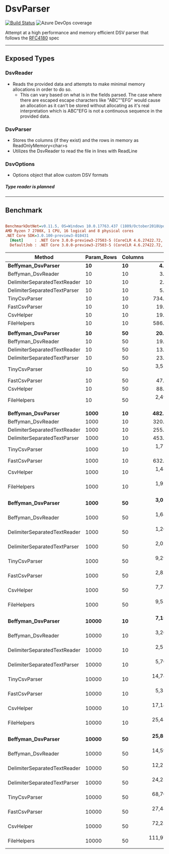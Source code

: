 # DsvParser
[![Build Status](https://beffyman.visualstudio.com/Beffyman.Github/_apis/build/status/Beffyman.DsvParser?branchName=master)](https://beffyman.visualstudio.com/Beffyman.Github/_build/latest?definitionId=5&branchName=master)
![Azure DevOps coverage](https://img.shields.io/azure-devops/coverage/beffyman/Beffyman.Github/5.svg)

Attempt at a high performance and memory efficient DSV parser that follows the [RFC4180](https://tools.ietf.org/html/rfc4180) spec

---
## Exposed Types

### DsvReader
- Reads the provided data and attempts to make minimal memory allocations in order to do so.
  - This can vary based on what is in the fields parsed.  The case where there are escaped escape characters like "ABC""EFG" would cause an allocation as it can't be stored without allocating as it's real interpretation which is ABC"EFG is not a continuous sequence in the provided data.

### DsvParser
- Stores the columns (if they exist) and the rows in memory as ReadOnlyMemory\<char>s
- Utilizes the DsvReader to read the file in lines with ReadLine

### DsvOptions
- Options object that allow custom DSV formats

##### Type reader is planned

---
## Benchmark

``` ini

BenchmarkDotNet=v0.11.5, OS=Windows 10.0.17763.437 (1809/October2018Update/Redstone5)
AMD Ryzen 7 2700X, 1 CPU, 16 logical and 8 physical cores
.NET Core SDK=3.0.100-preview3-010431
  [Host]     : .NET Core 3.0.0-preview3-27503-5 (CoreCLR 4.6.27422.72, CoreFX 4.7.19.12807), 64bit RyuJIT
  DefaultJob : .NET Core 3.0.0-preview3-27503-5 (CoreCLR 4.6.27422.72, CoreFX 4.7.19.12807), 64bit RyuJIT


```
|                       Method | Param_Rows | Columns |           Mean |         Error |        StdDev |  Ratio | RatioSD |      Gen 0 |     Gen 1 |     Gen 2 |  Allocated |
|----------------------------- |----------- |-------- |---------------:|--------------:|--------------:|-------:|--------:|-----------:|----------:|----------:|-----------:|
|           **Beffyman_DsvParser** |         **10** |      **10** |       **4.220 us** |     **0.0215 us** |     **0.0201 us** |   **1.26** |    **0.01** |     **1.1749** |    **0.0076** |         **-** |     **4928 B** |
|           Beffyman_DsvReader |         10 |      10 |       3.358 us |     0.0251 us |     0.0210 us |   1.00 |    0.00 |     0.0381 |         - |         - |      168 B |
| DelimiterSeparatedTextReader |         10 |      10 |       2.825 us |     0.0143 us |     0.0127 us |   0.84 |    0.01 |     0.0229 |    0.0038 |         - |       96 B |
| DelimiterSeparatedTextParser |         10 |      10 |       5.169 us |     0.0520 us |     0.0486 us |   1.54 |    0.02 |     0.5112 |    0.0076 |         - |     2152 B |
|                TinyCsvParser |         10 |      10 |     734.483 us |     1.4048 us |     1.2453 us | 218.72 |    1.42 |    25.3906 |   12.6953 |    0.9766 |    74188 B |
|                FastCsvParser |         10 |      10 |      19.832 us |     0.1705 us |     0.1595 us |   5.90 |    0.07 |    41.6565 |   41.6565 |   41.6565 |   207920 B |
|                    CsvHelper |         10 |      10 |      19.596 us |     0.1076 us |     0.0954 us |   5.83 |    0.04 |     6.4697 |         - |         - |    27096 B |
|                  FileHelpers |         10 |      10 |     586.909 us |     2.6434 us |     2.3433 us | 174.67 |    1.39 |     6.8359 |    1.9531 |         - |    29364 B |
|                              |            |         |                |               |               |        |         |            |           |           |            |
|           **Beffyman_DsvParser** |         **10** |      **50** |      **20.555 us** |     **0.1368 us** |     **0.1280 us** |   **1.03** |    **0.01** |     **4.7302** |    **0.0305** |         **-** |    **19872 B** |
|           Beffyman_DsvReader |         10 |      50 |      19.960 us |     0.2173 us |     0.1927 us |   1.00 |    0.00 |     0.0305 |         - |         - |      168 B |
| DelimiterSeparatedTextReader |         10 |      50 |      13.737 us |     0.0788 us |     0.0699 us |   0.69 |    0.01 |     0.0153 |         - |         - |       96 B |
| DelimiterSeparatedTextParser |         10 |      50 |      23.502 us |     0.0948 us |     0.0841 us |   1.18 |    0.01 |     1.4648 |    0.0305 |         - |     6168 B |
|                TinyCsvParser |         10 |      50 |   3,525.334 us |     7.1533 us |     6.3412 us | 176.64 |    1.70 |   105.4688 |   50.7813 |    7.8125 |   321233 B |
|                FastCsvParser |         10 |      50 |      47.951 us |     0.3662 us |     0.3246 us |   2.40 |    0.04 |    41.6260 |   41.6260 |   41.6260 |   254976 B |
|                    CsvHelper |         10 |      50 |      88.646 us |     0.5950 us |     0.4968 us |   4.44 |    0.06 |    21.4844 |    0.1221 |         - |    90096 B |
|                  FileHelpers |         10 |      50 |   2,497.746 us |    15.4550 us |    14.4567 us | 125.16 |    1.08 |    31.2500 |         - |         - |   137384 B |
|                              |            |         |                |               |               |        |         |            |           |           |            |
|           **Beffyman_DsvParser** |       **1000** |      **10** |     **482.252 us** |     **9.0037 us** |     **9.2461 us** |   **1.51** |    **0.03** |    **63.9648** |   **38.0859** |   **38.0859** |   **358088 B** |
|           Beffyman_DsvReader |       1000 |      10 |     320.041 us |     1.2593 us |     1.1780 us |   1.00 |    0.00 |          - |         - |         - |      168 B |
| DelimiterSeparatedTextReader |       1000 |      10 |     255.747 us |     2.3307 us |     2.0661 us |   0.80 |    0.01 |          - |         - |         - |       96 B |
| DelimiterSeparatedTextParser |       1000 |      10 |     453.844 us |     6.5849 us |     6.1596 us |   1.42 |    0.02 |    36.1328 |    0.4883 |         - |   153064 B |
|                TinyCsvParser |       1000 |      10 |   1,778.944 us |     3.6005 us |     3.3679 us |   5.56 |    0.03 |   617.1875 |  187.5000 |         - |   224758 B |
|                FastCsvParser |       1000 |      10 |     632.202 us |     2.6190 us |     2.4498 us |   1.98 |    0.01 |   123.0469 |   81.0547 |   41.0156 |   532640 B |
|                    CsvHelper |       1000 |      10 |   1,487.611 us |    20.2475 us |    18.9395 us |   4.65 |    0.07 |   308.5938 |    1.9531 |         - |  1299272 B |
|                  FileHelpers |       1000 |      10 |   1,924.342 us |    11.7435 us |    10.9849 us |   6.01 |    0.04 |   115.2344 |   42.9688 |         - |   615925 B |
|                              |            |         |                |               |               |        |         |            |           |           |            |
|           **Beffyman_DsvParser** |       **1000** |      **50** |   **3,011.493 us** |    **14.7047 us** |    **13.7548 us** |   **1.79** |    **0.01** |   **179.6875** |   **85.9375** |   **42.9688** |  **1561061 B** |
|           Beffyman_DsvReader |       1000 |      50 |   1,681.902 us |     8.2759 us |     7.3363 us |   1.00 |    0.00 |          - |         - |         - |      168 B |
| DelimiterSeparatedTextReader |       1000 |      50 |   1,268.477 us |    17.5154 us |    15.5269 us |   0.75 |    0.01 |          - |         - |         - |       96 B |
| DelimiterSeparatedTextParser |       1000 |      50 |   2,025.104 us |     7.3000 us |     6.8284 us |   1.20 |    0.01 |    85.9375 |   42.9688 |         - |   473880 B |
|                TinyCsvParser |       1000 |      50 |   9,294.381 us |    72.2563 us |    64.0533 us |   5.53 |    0.04 |  2250.0000 |  312.5000 |  140.6250 |  1026250 B |
|                FastCsvParser |       1000 |      50 |   2,826.773 us |    18.7662 us |    17.5539 us |   1.68 |    0.02 |   558.5938 |  152.3438 |   74.2188 |  2295638 B |
|                    CsvHelper |       1000 |      50 |   7,734.984 us |    40.3844 us |    33.7228 us |   4.60 |    0.02 |  1664.0625 |    7.8125 |         - |  6992632 B |
|                  FileHelpers |       1000 |      50 |   9,530.308 us |    64.6815 us |    60.5031 us |   5.67 |    0.04 |   500.0000 |  250.0000 |         - |  3179315 B |
|                              |            |         |                |               |               |        |         |            |           |           |            |
|           **Beffyman_DsvParser** |      **10000** |      **10** |   **7,150.047 us** |    **94.7478 us** |    **88.6271 us** |   **2.23** |    **0.03** |   **375.0000** |  **164.0625** |   **62.5000** |  **3765722 B** |
|           Beffyman_DsvReader |      10000 |      10 |   3,201.067 us |    14.0252 us |    13.1192 us |   1.00 |    0.00 |          - |         - |         - |      168 B |
| DelimiterSeparatedTextReader |      10000 |      10 |   2,514.378 us |    19.8429 us |    18.5611 us |   0.79 |    0.01 |          - |         - |         - |       96 B |
| DelimiterSeparatedTextParser |      10000 |      10 |   5,706.119 us |    25.8299 us |    24.1613 us |   1.78 |    0.01 |   273.4375 |  140.6250 |   54.6875 |  1623017 B |
|                TinyCsvParser |      10000 |      10 |  14,748.822 us |   289.3516 us |   284.1820 us |   4.61 |    0.10 |  5718.7500 |  671.8750 |  218.7500 |  1592821 B |
|                FastCsvParser |      10000 |      10 |   5,352.265 us |    28.5536 us |    26.7091 us |   1.67 |    0.01 |   835.9375 |   85.9375 |   39.0625 |  3616800 B |
|                    CsvHelper |      10000 |      10 |  17,184.862 us |   132.3429 us |   117.3185 us |   5.37 |    0.05 |  3062.5000 |   31.2500 |         - | 12861456 B |
|                  FileHelpers |      10000 |      10 |  25,483.525 us |   388.5038 us |   363.4067 us |   7.96 |    0.11 |  1062.5000 |  468.7500 |  156.2500 |  6046284 B |
|                              |            |         |                |               |               |        |         |            |           |           |            |
|           **Beffyman_DsvParser** |      **10000** |      **50** |  **25,857.643 us** |   **386.2540 us** |   **361.3022 us** |   **1.77** |    **0.03** |  **1562.5000** |  **656.2500** |  **218.7500** | **15768934 B** |
|           Beffyman_DsvReader |      10000 |      50 |  14,593.899 us |    49.0148 us |    43.4504 us |   1.00 |    0.00 |          - |         - |         - |      168 B |
| DelimiterSeparatedTextReader |      10000 |      50 |  12,210.810 us |   115.9586 us |    90.5329 us |   0.84 |    0.01 |          - |         - |         - |       96 B |
| DelimiterSeparatedTextParser |      10000 |      50 |  24,257.323 us |   460.6411 us |   430.8840 us |   1.66 |    0.03 |   843.7500 |  437.5000 |  156.2500 |  4823888 B |
|                TinyCsvParser |      10000 |      50 |  68,703.486 us | 1,335.7965 us | 1,915.7594 us |   4.71 |    0.11 | 22625.0000 | 3125.0000 | 1000.0000 |  7434248 B |
|                FastCsvParser |      10000 |      50 |  27,488.568 us |   289.0247 us |   270.3538 us |   1.88 |    0.02 |  4625.0000 |   31.2500 |         - | 19653112 B |
|                    CsvHelper |      10000 |      50 |  72,239.958 us |   334.8600 us |   313.2282 us |   4.95 |    0.03 | 16571.4286 |  142.8571 |         - | 69717824 B |
|                  FileHelpers |      10000 |      50 | 111,978.491 us | 1,658.8533 us | 1,470.5303 us |   7.67 |    0.10 |  5400.0000 | 2400.0000 |  800.0000 | 30929587 B |
